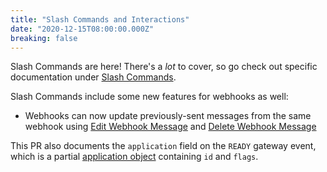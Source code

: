 ```yaml
---
title: "Slash Commands and Interactions"
date: "2020-12-15T08:00:00.000Z"
breaking: false
---
```


Slash Commands are here! There's a *lot* to cover, so go check out specific documentation under [Slash Commands](#DOCS_INTERACTIONS_APPLICATION_COMMANDS/).

Slash Commands include some new features for webhooks as well:

* Webhooks can now update previously-sent messages from the same webhook using [Edit Webhook Message](#DOCS_RESOURCES_WEBHOOK/edit-webhook-message) and [Delete Webhook Message](#DOCS_RESOURCES_WEBHOOK/delete-webhook-message)

This PR also documents the `application` field on the `READY` gateway event, which is a partial [application object](#DOCS_RESOURCES_APPLICATION/application-object) containing `id` and `flags`.
